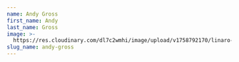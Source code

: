 ```yaml
---
name: Andy Gross
first_name: Andy
last_name: Gross
image: >-
  https://res.cloudinary.com/dl7c2wmhi/image/upload/v1758792170/linaro-website/images/author/avatar-placeholder
slug_name: andy-gross
---
```


